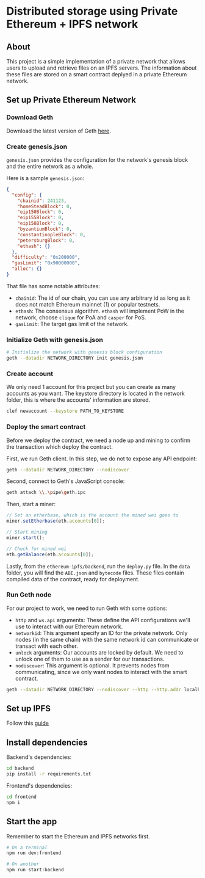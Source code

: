 # Distributed storage using Private Ethereum + IPFS network

## About
This project is a simple implementation of a private network that allows users to upload and retrieve files on an IPFS servers. The information about these files are stored on a smart contract deplyed in a private Ethereum network.

## Set up Private Ethereum Network

### Download Geth

Download the latest version of Geth [here](https://geth.ethereum.org/downloads).

### Create genesis.json

`genesis.json` provides the configuration for the network's genesis block and the entire network as a whole.

Here is a sample `genesis.json`:
```json
{
  "config": {
    "chainid": 241123,
    "homeSteadBlock": 0,
    "eip150Block": 0,
    "eip155Block": 0,
    "eip158Block": 0,
    "byzantiumBlock": 0,
    "constantinopleBlock": 0,
    "petersburgBlock": 0,
    "ethash": {}
  },
  "difficulty": "0x200000",
  "gasLimit": "0x90000000",
  "alloc": {}
}
```

That file has some notable attributes:
- `chainid`: The id of our chain, you can use any arbitrary id as long as it does not match Ethereum mainnet (1) or popular testnets.
- `ethash`: The consensus algorithm. `ethash` will implement PoW in the network, choose `clique` for PoA and `casper` for PoS.
- `gasLimit`: The target gas limit of the network.

### Initialize Geth with genesis.json

```bash
# Initialize the network with genesis block configuration
geth --datadir NETWORK_DIRECTORY init genesis.json
```

### Create account


We only need 1 account for this project but you can create as many accounts as you want. The keystore directory is located in the network folder, this is where the accounts' information are stored. 

```bash
clef newaccount --keystore PATH_TO_KEYSTORE
```
### Deploy the smart contract
Before we deploy the contract, we need a node up and mining to confirm the transaction which deploy the contract.

First, we run Geth client. In this step, we do not to expose any API endpoint:
```bash
geth --datadir NETWORK_DIRECTORY --nodiscover
```

Second, connect to Geth's JavaScript console:
```bash
geth attach \\.\pipe\geth.ipc
```
Then, start a miner:
```JavaScript
// Set an etherbase, which is the account the mined wei goes to
miner.setEtherbase(eth.accounts[0]);

// Start mining
miner.start();

// Check for mined wei
eth.getBalance(eth.accounts[0]);
```
Lastly, from the `ethereum-ipfs/backend`, run the `deploy.py` file. In the `data` folder, you will find the `ABI.json` and `bytecode` files. These files contain compiled data of the contract, ready for deployment.

### Run Geth node

For our project to work, we need to run Geth with some options:
- `http` and `ws.api` arguments: These define the API configurations we'll use to interact with our Ethereum network.
- `networkid`: This argument specify an ID for the private network. Only nodes (in the same chain) with the same network id can communicate or transact with each other.
- `unlock` arguments: Our accounts are locked by default. We need to unlock one of them to use as a sender for our transactions.
- `nodiscover`: This argument is optional. It prevents nodes from communicating, since we only want nodes to interact with the smart contract.

```bash
geth --datadir NETWORK_DIRECTORY --nodiscover --http --http.addr localhost --http.port 8545 --http.corsdomain=* --http.api web3,eth,debug,personal,net --ws.api web3,eth,debug,personal,net --networkid 241123 --allow-insecure-unlock --unlock ACCOUNT --password PASSWORD_FILE
```

## Set up IPFS

Follow this [guide](https://medium.com/@s_van_laar/deploy-a-private-ipfs-network-on-ubuntu-in-5-steps-5aad95f7261b)

## Install dependencies

Backend's dependencies:
```bash
cd backend
pip install -r requirements.txt
```
Frontend's dependencies:
```bash
cd frontend
npm i
```

## Start the app

Remember to start the Ethereum and IPFS networks first.

```bash
# On a terminal
npm run dev:frontend

# On another
npm run start:backend
```

